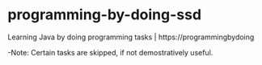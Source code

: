 # programming-by-doing-ssd
Learning Java by doing programming tasks  | https://programmingbydoing


-Note: Certain tasks are skipped, if not demostratively useful.
